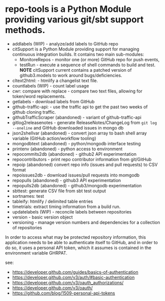 # repo-tools is a Python Module providing various git/sbt support methods.

- addlabels (WIP) - analyze/add labels to GitHub repo
- citSupport is a Python Module providing support for managing continuous integration builds. It contains two main sub-modules:
   - MonitoreRepos - monitor one (or more) GitHub repo for push events,
   - testRun - execute a sequence of shell commands to build and test.
  **NOTE** citSupport current contains a patched version of github3.models to work around bugs/deficiencies.
- cltext2html: - htmlify a changelist text file.
- countlabels (WIP) - count label usage
- cwr: compare with replace - compare two text files, allowing for token/word replacements.
- getlabels - download labels from GitHub
- github-traffic-api: - use the traffic api to get the past two weeks of github cloning traffic.
- githubTrafficScraper (abandoned) - variant of github-traffic-api
- gitlog2releasenotes - generate ReleaseNotes/ChangeLog from `git log --oneline` and GitHub downloaded issues in mongo db
- json2shellvar (abandoned) - convert json array to bash shell array variable (GitHub action/workflow tooling)
- mongodbtext (abandoned) - python/mongodb interface testing
- printenv (abandoned) - python access to environment
- repocommits2db (abandoned) - github2 API experimentation
- repocontributors - print repo contributor information from git/GitHub 
- repoip (abandoned) convert repo info (issues and pull requests) to CSV format
- repoissues2db - download issues/pull requests into momgodb
- repopulls (abandoned) - github3 API experimentation
- repopulls2db (abandoned) - github3/mongodb experimentation
- sbttest: generate CSV file from sbt test output
- sortnames: test
- tableify: htmlify / delimited table entries
- timetrials: extract timing information from a build run.
- updatelabels (WIP) - reconcile labels between repositories
- version - basic version object
- versioning - manage version numbers and dependencies for a collection of repositories

In order to access what may be protected repository information, this application needs to be able to authenticate
itself to GitHub, and in order to do so, it uses a personal API token, which it assumes is contained in the
environment variable GHRPAT.

see:
- https://developer.github.com/guides/basics-of-authentication
- https://developer.github.com/v3/auth/#basic-authentication
- https://developer.github.com/v3/oauth_authorizations/
- https://developer.github.com/v3/oauth/
- https://github.com/blog/1509-personal-api-tokens
